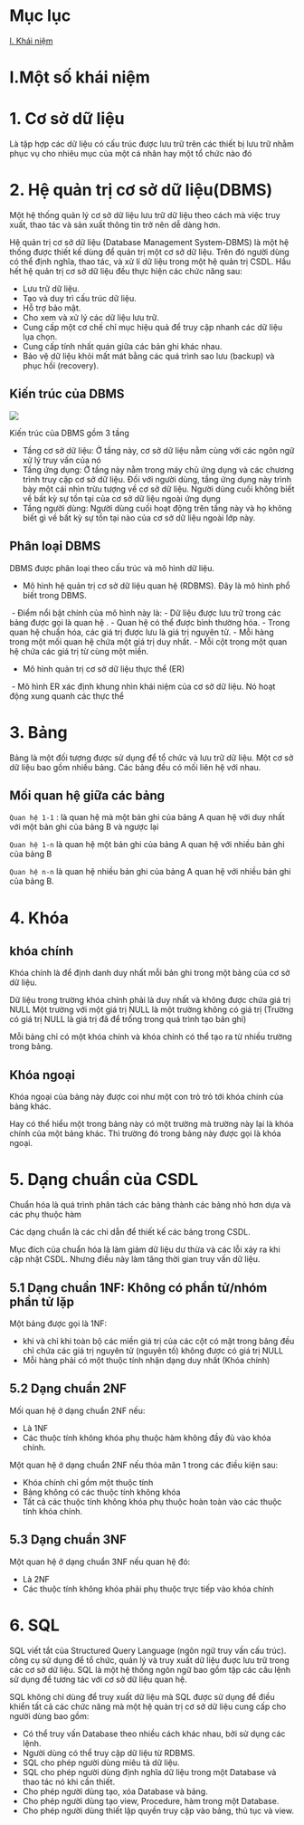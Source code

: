 # Mục lục 
[I. Khái niệm](#a)

<a name="a">

# I.Một số khái niệm </a>

# 1. Cơ sở dữ liệu
Là tập hợp các dữ liệu có cấu trúc được lưu trữ trên các thiết bị lưu trữ nhằm phục vụ cho nhiêu mục của một cá nhân hay một tổ chức nào đó

# 2. Hệ quản trị cơ sở dữ liệu(DBMS)
Một hệ thống quản lý cơ sở dữ liệu lưu trữ dữ liệu theo cách mà việc truy xuất, thao tác và sản xuất thông tin trở nên dễ dàng hơn.

Hệ quản trị cơ sở dữ liệu (Database Management System-DBMS) là một hệ thống được thiết kế dùng để quản trị một cơ sở dữ liệu. Trên đó người dùng có thể định nghĩa, thao tác, và xử lí dữ liệu trong một hệ quản trị CSDL. Hầu hết hệ quản trị cơ sở dữ liệu đều thực hiện các chức năng sau:
* Lưu trữ dữ liệu.
* Tạo và duy trì cấu trúc dữ liệu.
* Hỗ trợ bảo mật.
* Cho xem và xử lý các dữ liệu lưu trữ.
* Cung cấp một cơ chế chỉ mục hiệu quả để truy cập nhanh các dữ liệu lụa chọn.
* Cung cấp tính nhất quán giữa các bản ghi khác nhau.
* Bảo vệ dữ liệu khỏi mất mát bằng các quá trình sao lưu (backup) và phục hồi (recovery).
## Kiến trúc của DBMS 

![](https://github.com/duckmak14/thuctapsinh/blob/master/Anhduc/DBMS-SQL/images/screenshot.png)

Kiến trúc của DBMS gồm 3 tầng
- Tầng cơ sở dữ liệu: Ở tầng này, cơ sở dữ liệu nằm cùng với các ngôn ngữ xử lý truy vấn của nó
- Tầng ứng dụng: Ở tầng này nằm trong máy chủ ứng dụng và các chương trình truy cập cơ sở dữ liệu. Đối với người dùng, tầng ứng dụng này trình bày một cái nhìn trừu tượng về cơ sở dữ liệu. Người dùng cuối không biết về bất kỳ sự tồn tại của cơ sở dữ liệu ngoài ứng dụng
- Tầng người dùng: Người dùng cuối hoạt động trên tầng này và họ không biết gì về bất kỳ sự tồn tại nào của cơ sở dữ liệu ngoài lớp này.

## Phân loại DBMS 
DBMS được phân loại theo cấu trúc và mô hình dữ liệu.
- Mô hình hệ quản trị cơ sở dữ liệu quan hệ (RDBMS). Đây là mô hình phổ biết trong DBMS.

![]()
    - Điểm nổi bật chính của mô hình này là: 
        - Dữ liệu được lưu trữ trong các bảng được gọi là quan hệ .
        - Quan hệ có thể được bình thường hóa.
        - Trong quan hệ chuẩn hóa, các giá trị được lưu là giá trị nguyên tử.
        - Mỗi hàng trong một mối quan hệ chứa một giá trị duy nhất.
        - Mỗi cột trong một quan hệ chứa các giá trị từ cùng một miền.
- Mô hình quản trị cơ sở dữ liệu thực thể (ER)

![]()
    - Mô hình ER xác định khung nhìn khái niệm của cơ sở dữ liệu. Nó hoạt động xung quanh các thực thể

# 3. Bảng 
Bảng là một đối tượng được sử dụng để tổ chức và lưu trữ dữ liệu. Một cơ sở dữ liệu bao gồm nhiều bảng. Các bảng đều có mối liên hệ với nhau.

## Mối quan hệ giữa các bảng
`Quan hệ 1-1` :  là quan hệ mà một bản ghi của bảng A quan hệ với duy nhất với một bản ghi của bảng B và ngược lại

`Quan hệ 1-n` là quan hệ một bản ghi của bảng A quan hệ với nhiều bản ghi của bảng B

`Quan hệ n-n` là quan hệ nhiều bản ghi của bảng A quan hệ với nhiều bản ghi của bảng B.
# 4. Khóa 
## khóa chính
Khóa chính là để định danh duy nhất mỗi bản ghi trong một bảng của cơ sở dữ liệu.

Dữ liệu trong trường khóa chính phải là duy nhất và không được chứa giá trị NULL Một trường với một giá trị NULL là một trường không có giá trị (Trường có giá trị NULL là giá trị đã để trống trong quá trình tạo bản ghi)

Mỗi bảng chỉ có một khóa chính và khóa chính có thể tạo ra từ nhiều trường trong bảng.

## Khóa ngoại
Khóa ngoại của bảng này được coi như một con trỏ trỏ tới khóa chính của bảng khác.

Hay có thể hiểu một trong bảng này có một trường mà trường này lại là khóa chính của một bảng khác. Thì trường đó trong bảng này được gọi là khóa ngoại.

# 5. Dạng chuẩn của CSDL
Chuẩn hóa là quá trình phân tách các bảng thành các bảng nhỏ hơn dựa và các phụ thuộc hàm

Các dạng chuẩn là các chỉ dẫn để thiết kế các bảng trong CSDL.

Mục đích của chuẩn hóa là làm giảm dữ liệu dư thừa và các lỗi xảy ra khi cập nhật CSDL. Nhưng điều này làm tăng thời gian truy vấn dữ liệu.

## 5.1 Dạng chuẩn 1NF: Không có phần tử/nhóm phần tử lặp
Một bảng được gọi là 1NF: 
- khi và chỉ khi toàn bộ các miền giá trị của các cột có mặt trong bảng đều chỉ chứa các giá trị nguyên tử (nguyên tố) không được có giá trị NULL 
- Mỗi hàng phải có một thuộc tính nhận dạng duy nhất (Khóa chính)
## 5.2 Dạng chuẩn 2NF
Mối quan hệ ở dạng chuẩn 2NF nếu:
- Là 1NF
- Các thuộc tính không khóa phụ thuộc hàm không đầy đủ vào khóa chính.

Một quan hệ ở dạng chuẩn 2NF nếu thỏa mãn 1 trong các điều kiện sau:
- Khóa chính chỉ gồm một thuộc tính
- Bảng không có các thuộc tính không khóa
- Tất cả các thuộc tính không khóa phụ thuộc hoàn toàn vào các thuộc tính khóa chính.

## 5.3 Dạng chuẩn 3NF 
Một quan hệ ở dạng chuẩn 3NF nếu quan hệ đó:
- Là 2NF
- Các thuộc tính không khóa phải phụ thuộc trực tiếp vào khóa chính

# 6. SQL
SQL viết tắt của Structured Query Language (ngôn ngữ truy vấn cấu trúc). công cụ sử dụng để tổ chức, quản lý và truy xuất dữ liệu đuợc lưu trữ trong các cơ sở dữ liệu. SQL là một hệ thống ngôn ngữ bao gồm tập các câu lệnh sử dụng để tương tác với cơ sở dữ liệu quan hệ.

SQL không chỉ dùng để truy xuất dữ liệu mà SQL được sử dụng để điều khiển tất cả các chức năng mà một hệ quản trị cơ sở dữ liệu cung cấp cho người dùng bao gồm:
- Có thể truy vấn Database theo nhiều cách khác nhau, bởi sử dụng các lệnh.
- Người dùng có thể truy cập dữ liệu từ RDBMS.
- SQL cho phép người dùng miêu tả dữ liệu.
- SQL cho phép người dùng định nghĩa dữ liệu trong một Database và thao tác nó khi cần thiết.
- Cho phép người dùng tạo, xóa Database và bảng.
- Cho phép người dùng tạo view, Procedure, hàm trong một Database.
- Cho phép người dùng thiết lập quyền truy cập vào bảng, thủ tục và view.


